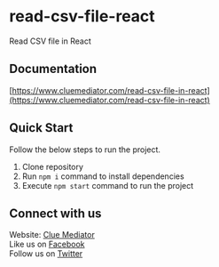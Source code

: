 # read-csv-file-react
Read CSV file in React

## Documentation

[https://www.cluemediator.com/read-csv-file-in-react](https://www.cluemediator.com/read-csv-file-in-react)

## Quick Start

Follow the below steps to run the project.

1. Clone repository
2. Run `npm i` command to install dependencies
3. Execute `npm start` command to run the project

## Connect with us

Website: [Clue Mediator](https://www.cluemediator.com)  
Like us on [Facebook](https://www.facebook.com/thecluemediator)  
Follow us on [Twitter](https://twitter.com/cluemediator)